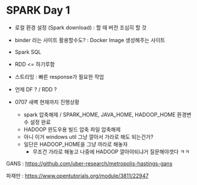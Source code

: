 # SPARK Day 1

- 로컬 환경 설정 (Spark download) : 할 때 버전 조심히 할 것
- binder 라는 사이트 활용할수도? : Docker Image 생성해주는 사이트

- Spark SQL
- RDD <= 하기루함

- 스트리밍 : 빠른 response가 필요한 작업
- 언제 DF ? / RDD ?



- 0707 새벽 현재까지 진행상황
  - spark 압축해제 / SPARK_HOME, JAVA_HOME, HADOOP_HOME 환경변수 설정 완료
  - HADOOP 윈도우용 빌드 압축 파일 압축해제
  - 아니 이거 windows util 그냥 깔아서 가라로 해도 되는건가?
  - 일단은 HADOOP_HOME을 그냥 까라로 해놓자
    - 무조건 가라로 해놓고 나중에 HADOOP 깔아야되냐거 질문해야겟다 ㅋㅋ



GANS : <https://github.com/uber-research/metropolis-hastings-gans>

파재만 : <https://www.opentutorials.org/module/3811/22947>